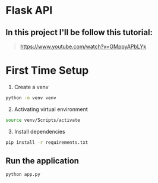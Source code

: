# Flask API

## In this project I'll be follow this tutorial:
> https://www.youtube.com/watch?v=GMppyAPbLYk


# First Time Setup

1. Create a venv

```bash
python -m venv venv
```

2. Activating virtual environment
```bash
source venv/Scripts/activate
```

3. Install dependencies

```bash
pip install -r requirements.txt
```

## Run the application

```bash
python app.py
```